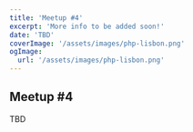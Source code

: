 ```yaml
---
title: 'Meetup #4'
excerpt: 'More info to be added soon!'
date: 'TBD'
coverImage: '/assets/images/php-lisbon.png'
ogImage:
  url: '/assets/images/php-lisbon.png'
---
```


## Meetup #4

TBD
